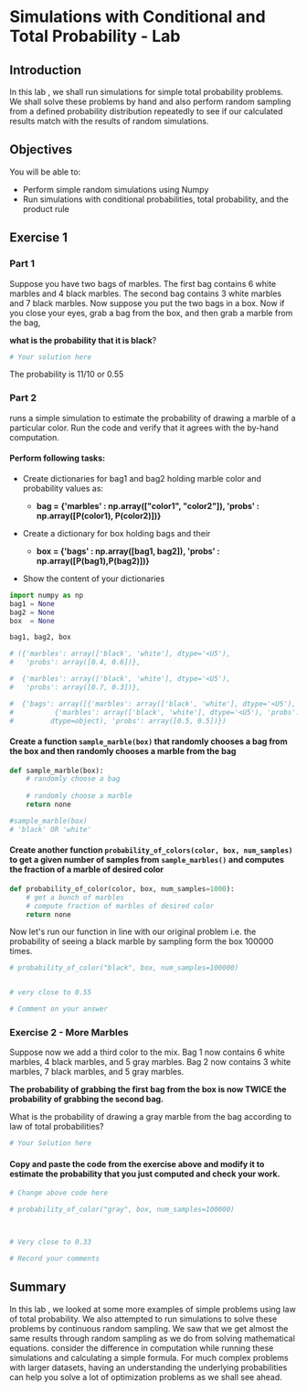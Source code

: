 
# Simulations with Conditional and Total Probability - Lab

## Introduction
In this lab , we shall run simulations for simple total probability problems. We shall solve these problems by hand and also perform random sampling from a defined probability distribution repeatedly to see if our calculated results match with the results of random simulations. 

## Objectives
You will be able to:
* Perform simple random simulations using Numpy
* Run simulations with conditional probabilities, total probability, and the product rule


## Exercise 1
### Part 1

Suppose you have two bags of marbles. The first bag contains 6 white marbles and 4 black marbles. The second bag contains 3 white marbles and 7 black marbles. Now suppose you put the two bags in a box. Now if you close your eyes, grab a bag from the box, and then grab a marble from the bag, 

**what is the probability that it is black**? 


```python
# Your solution here 
```

The probability is 11/10 or 0.55

### Part 2
runs a simple simulation to estimate the probability of drawing a marble of a particular color. Run the code and verify that it agrees with the by-hand computation. 

#### Perform following tasks:

* Create dictionaries for bag1 and bag2 holding marble color and probability values as:

    * **bag = {'marbles' : np.array(["color1", "color2"]), 'probs' : np.array([P(color1), P(color2)])}**
    
    
* Create a dictionary for box holding bags and their 

    * **box  = {'bags' : np.array([bag1, bag2]), 'probs' : np.array([P(bag1),P(bag2)])}**
    
    
* Show the content of your dictionaries


```python
import numpy as np
bag1 = None
bag2 = None
box  = None

bag1, bag2, box

# ({'marbles': array(['black', 'white'], dtype='<U5'),
#   'probs': array([0.4, 0.6])},

#  {'marbles': array(['black', 'white'], dtype='<U5'),
#   'probs': array([0.7, 0.3])},

#  {'bags': array([{'marbles': array(['black', 'white'], dtype='<U5'), 'probs': array([0.4, 0.6])},
#          {'marbles': array(['black', 'white'], dtype='<U5'), 'probs': array([0.7, 0.3])}],
#         dtype=object), 'probs': array([0.5, 0.5])})
```

#### Create a function `sample_marble(box)` that randomly chooses a bag from the box and then randomly chooses a marble from the bag 


```python
def sample_marble(box):
    # randomly choose a bag 
   
    # randomly choose a marble 
    return none

#sample_marble(box)
# 'black' OR 'white'
```

#### Create another function `probability_of_colors(color, box, num_samples)` to get a given number of samples from `sample_marbles()` and computes the fraction of a marble of desired color


```python
def probability_of_color(color, box, num_samples=1000):
    # get a bunch of marbles 
    # compute fraction of marbles of desired color 
    return none
```

Now let's run our function in line with our original problem i.e. the probability of seeing a black marble by sampling form the box 100000 times. 


```python
# probability_of_color("black", box, num_samples=100000)


# very close to 0.55
```


```python
# Comment on your answer
```

### Exercise 2 - More Marbles 


Suppose now we add a third color to the mix.  Bag 1 now contains 6 white marbles, 4 black marbles, and 5 gray marbles.  Bag 2 now contains 3 white marbles, 7 black marbles, and 5 gray marbles.  

**The probability of grabbing the first bag from the box is now TWICE the probability of grabbing the second bag.** 

What is the probability of drawing a gray marble from the bag according to law of total probabilities?  


```python
# Your Solution here 
```

#### Copy and paste the code from the exercise above and modify it to estimate the probability that you just computed and check your work.


```python
# Change above code here 
```


```python
# probability_of_color("gray", box, num_samples=100000)



# Very close to 0.33
```


```python
# Record your comments 
```

## Summary 

In this lab , we looked at some more examples of simple problems using law of total probability. We also attempted to run simulations to solve these problems by continuous random sampling. We saw that we get almost the same results through random sampling as we do from solving mathematical equations. consider the difference in computation while running these simulations and calculating a simple formula. For much complex problems with larger datasets, having an understanding the underlying probabilities can help you solve a lot of optimization problems as we shall see ahead. 
